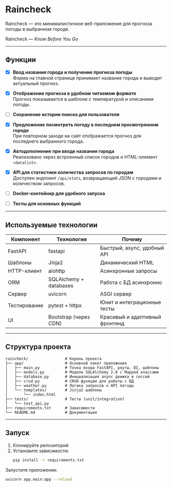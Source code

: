 # Raincheck  
Raincheck — это минималистичное веб-приложение для прогноза погоды в выбранном городе.

Raincheck — *Know Before You Go*

---

## Функции

- [x] **Ввод названия города и получение прогноза погоды**  
  Форма на главной странице принимает название города и выводит актуальный прогноз.

- [x] **Отображение прогноза в удобном читаемом формате**  
  Прогноз показывается в шаблоне с температурой и описанием погоды.

- [ ] **Сохранение истории поиска для пользователя**  

- [x] **Предложение посмотреть погоду в последнем просмотренном городе**  
  При повторном заходе на сайт отображается прогноз для последнего выбранного города.

- [x] **Автодополнение при вводе названия города**  
  Реализовано через встроенный список городов и HTML-элемент `<datalist>`. 


- [x] **API для статистики количества запросов по городам**  
  Доступен эндпоинт `/api/stats`, возвращающий JSON с городами и количеством запросов.

- [ ] **Docker-контейнер для удобного запуска**  

- [ ] **Тесты для основных функций**  

---

## Используемые технологии

| Компонент       | Технология             | Почему                         |
|-----------------|------------------------|--------------------------------|
| FastAPI         | fastapi                | Быстрый, async, удобный API    |
| Шаблоны         | Jinja2                 | Динамический HTML              |
| HTTP-клиент     | aiohttp                | Асинхронные запросы            |
| ORM             | SQLAlchemy + databases | Работа с БД асинхронно         |
| Сервер          | uvicorn                | ASGI сервер                    |
| Тестирование    | pytest + httpx         | Юнит и интеграционные тесты    |
| UI              | Bootstrap (через CDN)  | Красивый и адаптивный фронтенд |

---

## Структура проекта

```plaintext
raincheck/                # Корень проекта
├── app/                  # Основной пакет приложения
│   ├── main.py           # Точка входа FastAPI, роуты, DI, шаблоны
│   ├── models.py         # Модели SQLAlchemy 2.0 с Mapped классами
│   ├── database.py       # Инициализация async движка и сессий
│   ├── crud.py           # CRUD функции для работы с БД
│   ├── weather.py        # Логика запросов к API погоды
│   └── templates/        # Jinja2 шаблоны
│       └── index.html
├── tests/                # Тесты (unit/integration)
│   └── test_api.py
├── requirements.txt      # Зависимости
└── README.md             # Документация
```


---

## Запуск

1. Клонируйте репозиторий  
2. Установите зависимости:  
   ```bash
   pip install -r requirements.txt

Запустите приложение:
   ```bash
   uvicorn app.main:app --reload